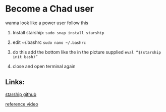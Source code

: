 # Become a Chad user
wanna look like a power user follow this 

1. Install starship: ``sudo snap install starship`` 
2. edit ~/.bashrc ``sudo nano ~/.bashrc``

3. do this add the bottom like the in the picture supplied ``eval “$(starship init bash)”``

4. close and open terminal again

## Links:

[starship github](https://github.com/starship/starship)

[reference video](https://www.youtube.com/watch?v=5b-xQkRWHjQ)
